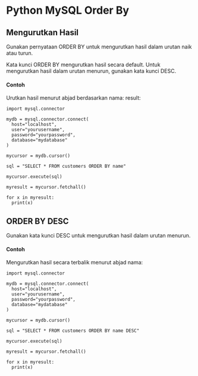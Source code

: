 # Python MySQL Order By

## Mengurutkan Hasil
Gunakan pernyataan ORDER BY untuk mengurutkan hasil dalam urutan naik atau turun.

Kata kunci ORDER BY mengurutkan hasil secara default. Untuk mengurutkan hasil dalam urutan menurun, gunakan kata kunci DESC.

#### Contoh 
Urutkan hasil menurut abjad berdasarkan nama: result:

```
import mysql.connector

mydb = mysql.connector.connect(
  host="localhost",
  user="yourusername",
  password="yourpassword",
  database="mydatabase"
)

mycursor = mydb.cursor()

sql = "SELECT * FROM customers ORDER BY name"

mycursor.execute(sql)

myresult = mycursor.fetchall()

for x in myresult:
  print(x)
```

## ORDER BY DESC
Gunakan kata kunci DESC untuk mengurutkan hasil dalam urutan menurun.

#### Contoh
Mengurutkan hasil secara terbalik menurut abjad nama:

```
import mysql.connector

mydb = mysql.connector.connect(
  host="localhost",
  user="yourusername",
  password="yourpassword",
  database="mydatabase"
)

mycursor = mydb.cursor()

sql = "SELECT * FROM customers ORDER BY name DESC"

mycursor.execute(sql)

myresult = mycursor.fetchall()

for x in myresult:
  print(x)
```
